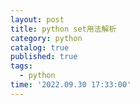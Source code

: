 ```yaml
---
layout: post
title: python set用法解析 
category: python
catalog: true
published: true
tags:
  - python
time: '2022.09.30 17:33:00'
---
```

